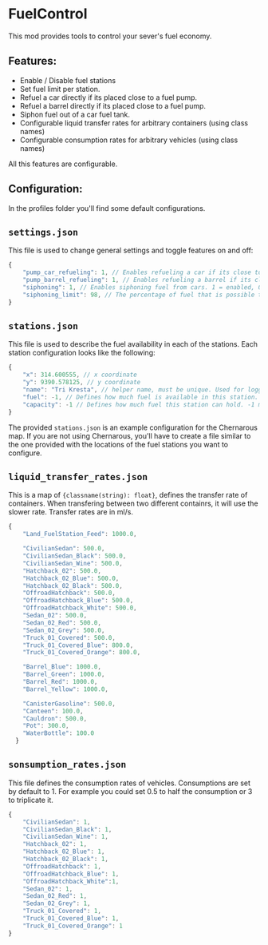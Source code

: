 # FuelControl

This mod provides tools to control your sever's fuel economy.

## Features:

- Enable / Disable fuel stations
- Set fuel limit per station.
- Refuel a car directly if its placed close to a fuel pump.
- Refuel a barrel directly if its placed close to a fuel pump.
- Siphon fuel out of a car fuel tank.
- Configurable liquid transfer rates for arbitrary containers (using class names)
- Configurable consumption rates for arbitrary vehicles (using class names)

All this features are configurable.

## Configuration:
In the profiles folder you'll find some default configurations.

## `settings.json`

This file is used to change general settings and toggle features on and off:
```js
{
    "pump_car_refueling": 1, // Enables refueling a car if its close to a fuel pump. 1 = enabled, 0 = disabled
    "pump_barrel_refueling": 1, // Enables refueling a barrel if its close to a fuel pump. 1 = enabled, 0 = disabled
    "siphoning": 1, // Enables siphoning fuel from cars. 1 = enabled, 0 = disabled.
    "siphoning_limit": 98, // The percentage of fuel that is possible to siphon out of a car fuel tank.
}
```

## `stations.json`
This file is used to describe the fuel availability in each of the stations. Each station configuration looks like the following:
```js
{
    "x": 314.600555, // x coordinate
    "y": 9390.578125, // y coordinate
    "name": "Tri Kresta", // helper name, must be unique. Used for logging and identification of the station.
    "fuel": -1, // Defines how much fuel is available in this station. -1 means infinite. Set it to 0 to disable the station.
    "capacity": -1 // Defines how much fuel this station can hold. -1 means infinite. This property is not used at the moment.
}
```
The provided `stations.json` is an example configuration for the Chernarous map. If you are not using Chernarous, you'll have to create a file similar to the one provided with the locations of the fuel stations you want to configure.

## `liquid_transfer_rates.json`
This is a map of `{classname(string): float}`, defines the transfer rate of containers. When transfering between two different containrs, it will use the slower rate. Transfer rates are in ml/s.
```js
{
    "Land_FuelStation_Feed": 1000.0,

    "CivilianSedan": 500.0,
    "CivilianSedan_Black": 500.0,
    "CivilianSedan_Wine": 500.0,
    "Hatchback_02": 500.0,
    "Hatchback_02_Blue": 500.0,
    "Hatchback_02_Black": 500.0,
    "OffroadHatchback": 500.0,
    "OffroadHatchback_Blue": 500.0,
    "OffroadHatchback_White": 500.0,
    "Sedan_02": 500.0,
    "Sedan_02_Red": 500.0,
    "Sedan_02_Grey": 500.0,
    "Truck_01_Covered": 500.0,
    "Truck_01_Covered_Blue": 800.0,
    "Truck_01_Covered_Orange": 800.0,

    "Barrel_Blue": 1000.0,
    "Barrel_Green": 1000.0,
    "Barrel_Red": 1000.0,
    "Barrel_Yellow": 1000.0,

    "CanisterGasoline": 500.0,
    "Canteen": 100.0,
    "Cauldron": 500.0,
    "Pot": 300.0,
    "WaterBottle": 100.0
  }
```

## `sonsumption_rates.json`
This file defines the consumption rates of vehicles. Consumptions are set by default to 1. For example you could set 0.5 to half the consumption or 3 to triplicate it.
```js
{
    "CivilianSedan": 1,
    "CivilianSedan_Black": 1,
    "CivilianSedan_Wine": 1,
    "Hatchback_02": 1,
    "Hatchback_02_Blue": 1,
    "Hatchback_02_Black": 1,
    "OffroadHatchback": 1,
    "OffroadHatchback_Blue": 1,
    "OffroadHatchback_White":1,
    "Sedan_02": 1,
    "Sedan_02_Red": 1,
    "Sedan_02_Grey": 1,
    "Truck_01_Covered": 1,
    "Truck_01_Covered_Blue": 1,
    "Truck_01_Covered_Orange": 1
}
```